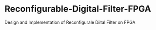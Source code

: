 # Reconfigurable-Digital-Filter-FPGA
Design and Implementation of Reconfigurale Diital Filter on FPGA
